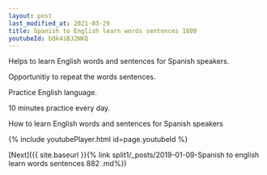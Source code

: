 ```yaml
---
layout: post
last_modified_at: 2021-03-29
title: Spanish to English learn words sentences 1809 
youtubeId: bQk4iBJ2NKQ
---
```

 
 
Helps to learn English words and sentences for Spanish speakers.

Opportunitiy to repeat the words sentences. 

Practice English language. 
 
10 minutes practice every day. 
 
How to learn English words and sentences for Spanish speakers 
 
{% include youtubePlayer.html id=page.youtubeId %}
 
 
[Next]({{ site.baseurl }}{% link  split1/_posts/2019-01-09-Spanish to english learn words sentences 882 .md%})
 
